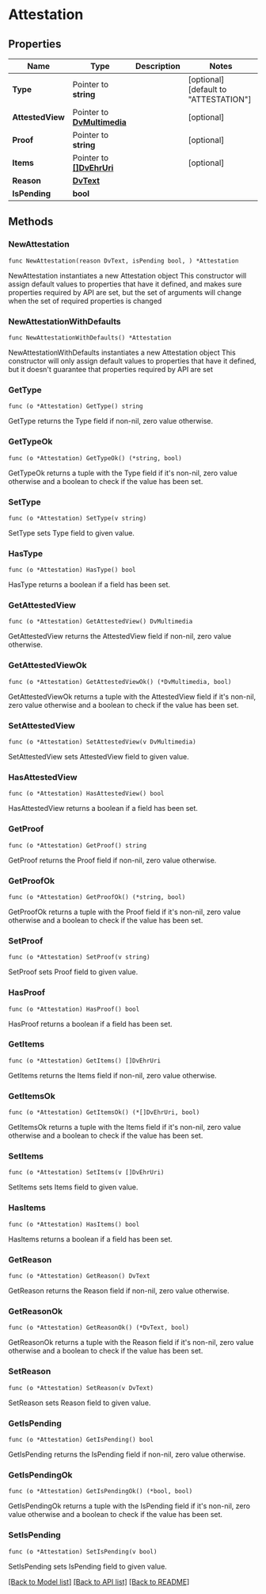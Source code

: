 # Attestation

## Properties

Name | Type | Description | Notes
------------ | ------------- | ------------- | -------------
**Type** | Pointer to **string** |  | [optional] [default to "ATTESTATION"]
**AttestedView** | Pointer to [**DvMultimedia**](DvMultimedia.md) |  | [optional] 
**Proof** | Pointer to **string** |  | [optional] 
**Items** | Pointer to [**[]DvEhrUri**](DvEhrUri.md) |  | [optional] 
**Reason** | [**DvText**](DvText.md) |  | 
**IsPending** | **bool** |  | 

## Methods

### NewAttestation

`func NewAttestation(reason DvText, isPending bool, ) *Attestation`

NewAttestation instantiates a new Attestation object
This constructor will assign default values to properties that have it defined,
and makes sure properties required by API are set, but the set of arguments
will change when the set of required properties is changed

### NewAttestationWithDefaults

`func NewAttestationWithDefaults() *Attestation`

NewAttestationWithDefaults instantiates a new Attestation object
This constructor will only assign default values to properties that have it defined,
but it doesn't guarantee that properties required by API are set

### GetType

`func (o *Attestation) GetType() string`

GetType returns the Type field if non-nil, zero value otherwise.

### GetTypeOk

`func (o *Attestation) GetTypeOk() (*string, bool)`

GetTypeOk returns a tuple with the Type field if it's non-nil, zero value otherwise
and a boolean to check if the value has been set.

### SetType

`func (o *Attestation) SetType(v string)`

SetType sets Type field to given value.

### HasType

`func (o *Attestation) HasType() bool`

HasType returns a boolean if a field has been set.

### GetAttestedView

`func (o *Attestation) GetAttestedView() DvMultimedia`

GetAttestedView returns the AttestedView field if non-nil, zero value otherwise.

### GetAttestedViewOk

`func (o *Attestation) GetAttestedViewOk() (*DvMultimedia, bool)`

GetAttestedViewOk returns a tuple with the AttestedView field if it's non-nil, zero value otherwise
and a boolean to check if the value has been set.

### SetAttestedView

`func (o *Attestation) SetAttestedView(v DvMultimedia)`

SetAttestedView sets AttestedView field to given value.

### HasAttestedView

`func (o *Attestation) HasAttestedView() bool`

HasAttestedView returns a boolean if a field has been set.

### GetProof

`func (o *Attestation) GetProof() string`

GetProof returns the Proof field if non-nil, zero value otherwise.

### GetProofOk

`func (o *Attestation) GetProofOk() (*string, bool)`

GetProofOk returns a tuple with the Proof field if it's non-nil, zero value otherwise
and a boolean to check if the value has been set.

### SetProof

`func (o *Attestation) SetProof(v string)`

SetProof sets Proof field to given value.

### HasProof

`func (o *Attestation) HasProof() bool`

HasProof returns a boolean if a field has been set.

### GetItems

`func (o *Attestation) GetItems() []DvEhrUri`

GetItems returns the Items field if non-nil, zero value otherwise.

### GetItemsOk

`func (o *Attestation) GetItemsOk() (*[]DvEhrUri, bool)`

GetItemsOk returns a tuple with the Items field if it's non-nil, zero value otherwise
and a boolean to check if the value has been set.

### SetItems

`func (o *Attestation) SetItems(v []DvEhrUri)`

SetItems sets Items field to given value.

### HasItems

`func (o *Attestation) HasItems() bool`

HasItems returns a boolean if a field has been set.

### GetReason

`func (o *Attestation) GetReason() DvText`

GetReason returns the Reason field if non-nil, zero value otherwise.

### GetReasonOk

`func (o *Attestation) GetReasonOk() (*DvText, bool)`

GetReasonOk returns a tuple with the Reason field if it's non-nil, zero value otherwise
and a boolean to check if the value has been set.

### SetReason

`func (o *Attestation) SetReason(v DvText)`

SetReason sets Reason field to given value.


### GetIsPending

`func (o *Attestation) GetIsPending() bool`

GetIsPending returns the IsPending field if non-nil, zero value otherwise.

### GetIsPendingOk

`func (o *Attestation) GetIsPendingOk() (*bool, bool)`

GetIsPendingOk returns a tuple with the IsPending field if it's non-nil, zero value otherwise
and a boolean to check if the value has been set.

### SetIsPending

`func (o *Attestation) SetIsPending(v bool)`

SetIsPending sets IsPending field to given value.



[[Back to Model list]](../README.md#documentation-for-models) [[Back to API list]](../README.md#documentation-for-api-endpoints) [[Back to README]](../README.md)


